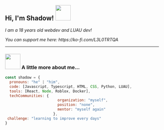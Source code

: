 
<h2> Hi, I'm Shadow! <img src="https://media.giphy.com/media/mGcNjsfWAjY5AEZNw6/giphy.gif" width="50"></h2>
<p><em>I am a 18 years old webdev and LUAU dev!</em></p>

<p><em>You can support me here: https://ko-fi.com/L3L0TRTQA</em></p>

---
### <img src="https://media.giphy.com/media/VgCDAzcKvsR6OM0uWg/giphy.gif" width="50"> A little more about me...  

```javascript
const shadow = {
  pronouns: "he" | "him",
  code: [Javascript, Typescript, HTML, CSS, Python, LUAU],
  tools: [React, Node, Roblox, Docker],
  techCommunities: {
                        organization: "myself",
                        position: "none",
                        mentor: "myself again"
                      },
 challenge: "learning to improve every days"
}
```
